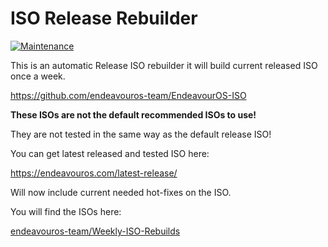 # ISO Release Rebuilder

[![Maintenance](https://img.shields.io/maintenance/yes/2023.svg)]()


This is an automatic Release ISO rebuilder it will build current released ISO once a week.

https://github.com/endeavouros-team/EndeavourOS-ISO

**These ISOs are not the default recommended ISOs to use!**

They are not tested in the same way as the default release ISO!

You can get latest released and tested ISO here:

https://endeavouros.com/latest-release/

Will now include current needed hot-fixes on the ISO.

You will find the ISOs here:

[endeavouros-team/Weekly-ISO-Rebuilds](https://endeavour.kamprad.net/weekly-iso/)

